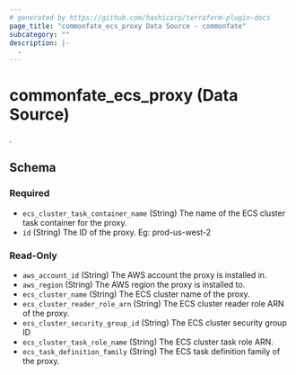 ```yaml
---
# generated by https://github.com/hashicorp/terraform-plugin-docs
page_title: "commonfate_ecs_proxy Data Source - commonfate"
subcategory: ""
description: |-
  .
---
```


# commonfate_ecs_proxy (Data Source)

.



<!-- schema generated by tfplugindocs -->
## Schema

### Required

- `ecs_cluster_task_container_name` (String) The name of the ECS cluster task container for the proxy.
- `id` (String) The ID of the proxy. Eg: prod-us-west-2

### Read-Only

- `aws_account_id` (String) The AWS account the proxy is installed in.
- `aws_region` (String) The AWS region the proxy is installed to.
- `ecs_cluster_name` (String) The ECS cluster name of the proxy.
- `ecs_cluster_reader_role_arn` (String) The ECS cluster reader role ARN of the proxy.
- `ecs_cluster_security_group_id` (String) The ECS cluster security group ID
- `ecs_cluster_task_role_name` (String) The ECS cluster task role ARN.
- `ecs_task_definition_family` (String) The ECS task definition family of the proxy.


